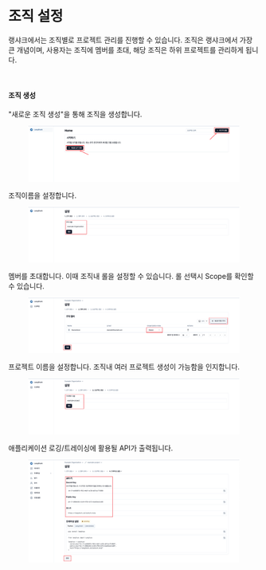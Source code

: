 # 조직 설정

랭샤크에서는 조직별로 프로젝트 관리를 진행할 수 있습니다. 조직은 랭샤크에서 가장 큰 개념이며, 사용자는 조직에 멤버를 초대, 해당 조직은 하위 프로젝트를 관리하게 됩니다.

<figure><img src="../.gitbook/assets/제목 없음-2024-07-12-1726.png" alt=""><figcaption></figcaption></figure>

#### 조직 생성

"새로운 조직 생성"을 통해 조직을 생성합니다.

<figure><img src="../.gitbook/assets/image (1) (1).png" alt=""><figcaption></figcaption></figure>

조직이름을 설정합니다.

<figure><img src="../.gitbook/assets/image (1) (1) (1).png" alt=""><figcaption></figcaption></figure>

멤버를 초대합니다. 이때 조직내 롤을 설정할 수 있습니다. 롤 선택시 Scope를 확인할 수 있습니다.

<figure><img src="../.gitbook/assets/image (2) (1).png" alt=""><figcaption></figcaption></figure>

프로젝트 이름을 설정합니다. 조직내 여러 프로젝트 생성이 가능함을 인지합니다.

<figure><img src="../.gitbook/assets/image (3).png" alt=""><figcaption></figcaption></figure>

애플리케이션 로깅/트레이싱에 활용될 API가 출력됩니다.

<figure><img src="../.gitbook/assets/image (4).png" alt=""><figcaption></figcaption></figure>


